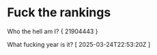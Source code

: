 # Fuck the rankings

Who the hell am I?
{ 21904443 }

What fucking year is it?
[ 2025-03-24T22:53:20Z ]
